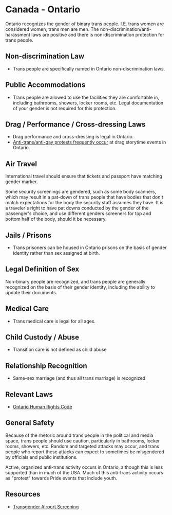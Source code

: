 # Canada - Ontario

Ontario recognizes the gender of binary trans people. I.E. trans women
are considered women, trans men are men. The
non-discrimination/anti-harassment laws are positive and there is
non-discrimination protection for trans people.

## Non-discrimination Law

 * Trans people are specifically named in Ontario non-discrimination laws.

## Public Accommodations

 * Trans people are allowed to use the facilities they are comfortable
   in, including bathrooms, showers, locker rooms, etc.  Legal
   documentation of your gender is not required for this protection.

## Drag / Performance / Cross-dressing Laws

 * Drag performance and cross-dressing is legal in Ontario.
 * [Anti-trans/anti-gay protests frequently
   occur](https://www.cbc.ca/news/canada/london/supporters-outnumber-protesters-at-drag-queen-storytime-in-woodstock-ont-1.6781291)
   at drag storytime events in Ontario.

## Air Travel

International travel should ensure that tickets and passport have
matching gender marker.

Some security screenings are gendered, such as some body scanners, which
may result in a pat-down of trans people that have bodies that don't
match expectations for the body the security staff assumes they have. It
is a traveler's right to have pat downs conducted by the gender of the
passenger's choice, and use different genders screeners for top and
bottom half of the body, should it be necessary.

## Jails / Prisons

 * Trans prisoners can be housed in Ontario prisons on the basis of
   gender identity rather than sex assigned at birth.

## Legal Definition of Sex

Non-binary people are recognized, and trans people are generally
recognized on the basis of their gender identity, including the ability
to update their documents.

## Medical Care

 * Trans medical care is legal for all ages.

## Child Custody / Abuse

 * Transition care is not defined as child abuse

## Relationship Recognition

 * Same-sex marriage (and thus all trans marriage) is recognized

## Relevant Laws

 * [Ontario Human Rights Code](https://www.ohrc.on.ca/en/ontario-human-rights-code)

## General Safety

Because of the rhetoric around trans people in the political and media
space, trans people should use caution, particularly in bathrooms,
locker rooms, showers, etc.  Random and targeted attacks may occur, and
trans people who report these attacks can expect to sometimes be misgendered
by officials and public institutions.

Active, organized anti-trans activity occurs in Ontario, although this
is less supported than in much of the USA. Much of this anti-trans
activity occurs as "protest" towards Pride events that include youth.

## Resources

 * [Transgender Airport Screening](https://www.catsa-acsta.gc.ca/en/transgender-passengers)
